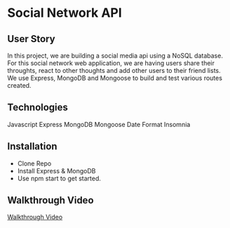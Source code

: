 # Social Network API 

## User Story

In this project, we are building a social media api using a NoSQL database. For this social network web application, we are having users share their throughts, react to other thoughts and add other users to their friend lists. We use Express, MongoDB and Mongoose to build and test various routes created. 

## Technologies 

Javascript
Express
MongoDB
Mongoose
Date Format
Insomnia

## Installation 

- Clone Repo
- Install Express & MongoDB 
- Use npm start to get started.

## Walkthrough Video

[Walkthrough Video]()

